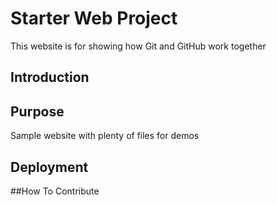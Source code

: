 # Starter Web Project

This website is for showing how Git and GitHub work together
## Introduction 

## Purpose

Sample website with plenty of files for demos

## Deployment

##How To Contribute
